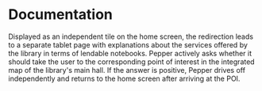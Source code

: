 # Documentation
Displayed as an independent tile on the home screen, the redirection leads to a separate tablet page with explanations about the services offered by the library in terms of lendable notebooks. Pepper actively asks whether it should take the user to the corresponding point of interest in the integrated map of the library's main hall. If the answer is positive, Pepper drives off independently and returns to the home screen after arriving at the POI.
